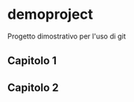 # demoproject
Progetto dimostrativo per l'uso di git


Capitolo 1
----------


Capitolo 2
----------



